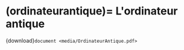 (ordinateurantique)=
L'ordinateur antique
===========================

{download}`document <media/OrdinateurAntique.pdf>`